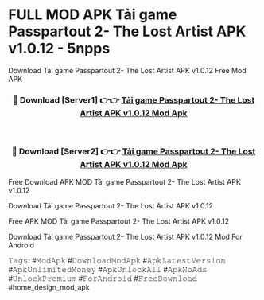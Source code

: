 # FULL MOD APK Tải game Passpartout 2- The Lost Artist APK v1.0.12 - 5npps
Download Tải game Passpartout 2- The Lost Artist APK v1.0.12 Free Mod APK

<div align="center">
<h3>🔴 Download [Server1] 👉👉 <a href="https://apk-comot.site?title=Tải_game_Passpartout_2-_The_Lost_Artist_APK_v1.0.12">Tải game Passpartout 2- The Lost Artist APK v1.0.12 Mod Apk</a></h3><br>

<h3>🔴 Download [Server2] 👉👉 <a href="https://apk-comot.site?title=Tải_game_Passpartout_2-_The_Lost_Artist_APK_v1.0.12">Tải game Passpartout 2- The Lost Artist APK v1.0.12 Mod Apk</a></h3>
</div>


Free Download APK MOD Tải game Passpartout 2- The Lost Artist APK v1.0.12

Download Tải game Passpartout 2- The Lost Artist APK v1.0.12 

Free APK MOD Tải game Passpartout 2- The Lost Artist APK v1.0.12 

Download Tải game Passpartout 2- The Lost Artist APK v1.0.12 Mod For Android

𝚃𝚊𝚐𝚜: #𝙼𝚘𝚍𝙰𝚙𝚔 #𝙳𝚘𝚠𝚗𝚕𝚘𝚊𝚍𝙼𝚘𝚍𝙰𝚙𝚔 #𝙰𝚙𝚔𝙻𝚊𝚝𝚎𝚜𝚝𝚅𝚎𝚛𝚜𝚒𝚘𝚗 #𝙰𝚙𝚔𝚄𝚗𝚕𝚒𝚖𝚒𝚝𝚎𝚍𝙼𝚘𝚗𝚎𝚢 #𝙰𝚙𝚔𝚄𝚗𝚕𝚘𝚌𝚔𝙰𝚕𝚕 #𝙰𝚙𝚔𝙽𝚘𝙰𝚍𝚜 #𝚄𝚗𝚕𝚘𝚌𝚔𝙿𝚛𝚎𝚖𝚒𝚞𝚖 #𝙵𝚘𝚛𝙰𝚗𝚍𝚛𝚘𝚒𝚍 #𝙵𝚛𝚎𝚎𝙳𝚘𝚠𝚗𝚕𝚘𝚊𝚍 #home_design_mod_apk